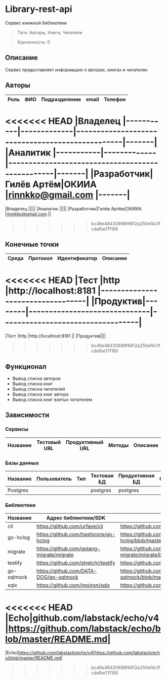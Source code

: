 # Library-rest-api
Сервис книжной библиотеки

>Тэги: Авторы, Книги, Читатели

>Критичность: 0


## Описание
Сервис предоставляет информацию о авторах, книгах и читателях

## Авторы
|Роль       |ФИО        |Подразделение|email                                            |Телефон|
|-----------|-----------|-------------|-------------------------------------------------|-------|
<<<<<<< HEAD
|Владелец   |-----------|-------------|-------------------------------------------------|-------|
|Аналитик   |-----------|-------------|-------------------------------------------------|-------|
|Разработчик|Гилёв Артём|ОКИИА        |rinnkko@gmail.com                                |-------|
=======
|Владелец   |||||
|Аналитик   |||||
|Разработчик|Гилёв Артём|ОКИИА        |rinnkko@gmail.com                                ||
>>>>>>> bc46e48430698f6812a250ef4c1fcdafbe17f185

## Конечные точки
|Среда    |Протокол|Идентификатор                 |Описание                          |
|---------|--------|------------------------------|----------------------------------|
<<<<<<< HEAD
|Тест     |http    |http://localhost:8181         |----------------------------------|
|Продуктив|--------|------------------------------|----------------------------------|
=======
|Тест     |http    |http://localhost:8181         ||
|Продуктив||||
>>>>>>> bc46e48430698f6812a250ef4c1fcdafbe17f185

## Функционал
- Вывод списка авторов
- Вывод списка книг
- Вывод списка читателей
- Вывод списка книг автора
- Вывод списка книг взятых читателем

## Зависимости

### Сервисы
|Название            |Тестовый URL    |Продуктивный URL    |Методы           |Описание                                         |
|--------------------|----------------|--------------------|-----------------|-------------------------------------------------|

### Базы данных
|Название            |Пользователь      |Тип     |Тестовая БД             |Продуктивная БД            |Описание                        |
|--------------------|------------------|--------|------------------------|---------------------------|--------------------------------|
|Postgres            |                  |        |postgres                |       postgres            |                                |

### Библиотеки
|Название|Адрес библиотеки/SDK|Описание|
|--------|--------------------|--------|
|cli|https://github.com/urfave/cli|https://github.com/urfave/cli/blob/master/README.md|
|go-hclog|https://github.com/hashicorp/go-hclog|https://github.com/hashicorp/go-hclog/blob/master/README.md|
|migrate|https://github.com/golang-migrate/migrate|https://github.com/golang-migrate/migrate/blob/master/README.md|
|testify|https://github.com/stretchr/testify|https://github.com/stretchr/testify/blob/master/README.md|
|go-sqlmock|https://github.com/DATA-DOG/go-sqlmock|https://github.com/DATA-DOG/go-sqlmock/blob/master/README.md|
|sqlx|https://github.com/jmoiron/sqlx|https://github.com/jmoiron/sqlx/blob/master/README.md|
<<<<<<< HEAD
|Echo|github.com/labstack/echo/v4|https://github.com/labstack/echo/blob/master/README.md|
=======
|Echo|https://github.com/labstack/echo/v4|https://github.com/labstack/echo/blob/master/README.md|
>>>>>>> bc46e48430698f6812a250ef4c1fcdafbe17f185

